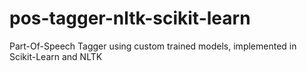 # pos-tagger-nltk-scikit-learn
Part-Of-Speech Tagger using custom trained models, implemented in Scikit-Learn and NLTK
